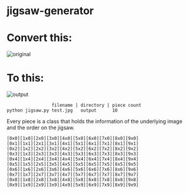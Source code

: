 # jigsaw-generator

# Convert this:

![original](https://raw.githubusercontent.com/tatterdemalion/jigsaw-generator/master/images/test.jpg)

# To this:

![output](https://raw.githubusercontent.com/tatterdemalion/jigsaw-generator/master/images/output.jpg)

```
                 filename | directory | piece count
python jigsaw.py test.jpg   output      10
```

Every piece is a class that holds the information of the underlying image and the order on the jigsaw.

```
[0x0][1x0][2x0][3x0][4x0][5x0][6x0][7x0][8x0][9x0]
[0x1][1x1][2x1][3x1][4x1][5x1][6x1][7x1][8x1][9x1]
[0x2][1x2][2x2][3x2][4x2][5x2][6x2][7x2][8x2][9x2]
[0x3][1x3][2x3][3x3][4x3][5x3][6x3][7x3][8x3][9x3]
[0x4][1x4][2x4][3x4][4x4][5x4][6x4][7x4][8x4][9x4]
[0x5][1x5][2x5][3x5][4x5][5x5][6x5][7x5][8x5][9x5]
[0x6][1x6][2x6][3x6][4x6][5x6][6x6][7x6][8x6][9x6]
[0x7][1x7][2x7][3x7][4x7][5x7][6x7][7x7][8x7][9x7]
[0x8][1x8][2x8][3x8][4x8][5x8][6x8][7x8][8x8][9x8]
[0x9][1x9][2x9][3x9][4x9][5x9][6x9][7x9][8x9][9x9]
```
